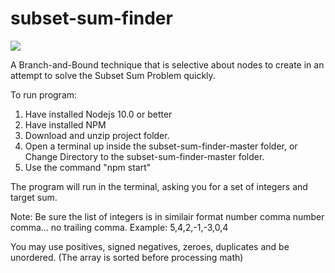 # subset-sum-finder
[![](https://img.shields.io/github/license/ClintMulligan/subset-sum-finder.svg)](https://github.com/ClintMulligan/subset-sum-finder/blob/master/LICENSE)

A Branch-and-Bound technique that is selective about nodes to create in an attempt to solve the Subset Sum Problem quickly.

To run program:

1. Have installed Nodejs 10.0 or better
2. Have installed NPM
3. Download and unzip project folder.
4. Open a terminal up inside the subset-sum-finder-master folder, or Change Directory to the subset-sum-finder-master folder.
5. Use the command "npm start"

The program will run in the terminal, asking you for a set of integers and target sum.

Note: Be sure the list of integers is in similair format number comma number comma... no trailing comma.
Example: 5,4,2,-1,-3,0,4

You may use positives, signed negatives, zeroes, duplicates and be unordered. (The array is sorted before processing math)
